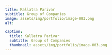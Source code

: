```yaml
---
title: Kallatra Parivar
subtitle: Group of Companies
image: assets/img/portfolio/image-003.png
alt: 

caption:
  title: Kallatra Parivar
  subtitle: Group of Companies
  thumbnail: assets/img/portfolio/image-003.png
---
```

<!-- Use this area to describe your project. Lorem ipsum dolor sit amet, consectetur adipisicing elit. Est blanditiis dolorem culpa incidunt minus dignissimos deserunt repellat aperiam quasi sunt officia expedita beatae cupiditate, maiores repudiandae, nostrum, reiciendis facere nemo!

{:.list-inline}
- Date: January 2017
- Client: Finish
- Category: Identity -->

